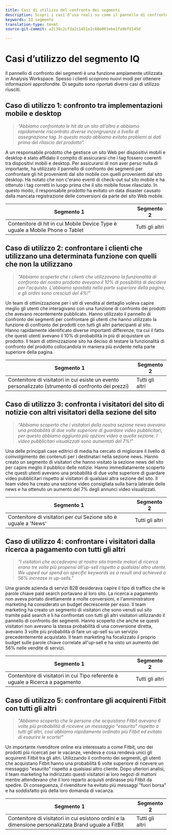 ```yaml
---
title: Casi di utilizzo del confronto dei segmenti
description: Scopri i casi d’uso reali su come il pannello di confronto dei segmenti può essere utilizzato per acquisire informazioni approfondite sulla strategia di marketing.
keywords: IQ segmento
translation-type: tm+mt
source-git-commit: a2c38c2cf3a2c1451e2c60e003ebe1fa9bfd145d

---
```



# Casi d’utilizzo del segmento IQ

Il pannello di confronto dei segmenti è una funzione ampiamente utilizzata in Analysis Workspace. Spesso i clienti scoprono nuovi modi per ottenere informazioni approfondite. Di seguito sono riportati diversi casi di utilizzo riusciti.

## Caso di utilizzo 1: confronto tra implementazioni mobile e desktop

> *“Abbiamo confrontato le hit da un sito all’altro e abbiamo rapidamente riscontrato diverse incongruenze a livello di assegnazione tag. In questo modo abbiamo evitato problemi ai dati prima del rilascio del prodotto”.*

A un responsabile prodotto che gestisce un sito Web per dispositivi mobili e desktop è stato affidato il compito di assicurarsi che i tag fossero coerenti tra dispositivi mobili e desktop. Per assicurarsi di non aver perso nulla di importante, ha utilizzato il pannello di confronto dei segmenti per confrontare gli hit provenienti dal sito mobile con quelli provenienti dal sito desktop. Ha notato che non c'erano eventi di check-out sul sito mobile e ha ottenuto i tag corretti in luogo prima che il sito mobile fosse rilasciato. In questo modo, il responsabile prodotto ha evitato un data disaster causato dalla mancata registrazione delle conversioni da parte del sito Web mobile.

| Segmento 1 | Segmento 2 |
|--- |--- |
| Contenitore di hit in cui Mobile Device Type è uguale a Mobile Phone o Tablet | Tutti gli altri |

## Caso di utilizzo 2: confrontare i clienti che utilizzano una determinata funzione con quelli che non la utilizzano

> *“Abbiamo scoperto che i clienti che utilizzavano la funzionalità di confronto del nostro prodotto avevano il 10% di possibilità di decidere per l’acquisto. L’abbiamo spostata nella parte superiore della pagina, e gli ordini sono cresciuti del 4%!”*

Un team di ottimizzazione per i siti di vendita al dettaglio voleva capire meglio gli utenti che interagivano con una funzione di confronto dei prodotti che avevano recentemente pubblicato. Hanno utilizzato il pannello di confronto dei segmenti per confrontare gli utenti che hanno utilizzato la funzione di confronto dei prodotti con tutti gli altri partecipanti al sito. Hanno rapidamente identificato diverse importanti differenze, tra cui il fatto che questi utenti avevano il 10% di probabilità in più di acquistare un prodotto. Il team di ottimizzazione sito ha deciso di testare la funzionalità di confronto del prodotto collocandola in maniera più evidente nella parte superiore della pagina.

| Segmento 1 | Segmento 2 |
|--- |--- |
| Contenitore di visitatori in cui esiste un evento personalizzato (strumento di confronto dei prezzi) | Tutti gli altri |

## Caso di utilizzo 3: confronta i visitatori del sito di notizie con altri visitatori della sezione del sito

> *“Abbiamo scoperto che i visitatori della nostra sezione news avevano una probabilità di due volte superiore di guardare video pubblicitari, per questo abbiamo aggiunto più opzioni video a quella sezione. I video pubblicitari visualizzati sono aumentati del 7%!”*

Una delle principali case editrici di media ha cercato di migliorare il livello di coinvolgimento dei contenuti per i destinatari nella sezione news. Hanno creato un segmento di visitatori che hanno visitato la sezione news del sito per capire meglio il pubblico delle notizie. Hanno immediatamente scoperto che questi utenti avevano una probabilità di due volte superiore di guardare video pubblicitari rispetto ai visitatori di qualsiasi altra sezione del sito. Il team video ha creato una sezione video consigliata sulla barra laterale delle news e ha ottenuto un aumento del 7% degli annunci video visualizzati.

| Segmento 1 | Segmento 2 |
|--- |--- |
| Contenitore di visitatori per cui Sezione sito è uguale a 'News' | Tutti gli altri |

## Caso di utilizzo 4: confrontare i visitatori dalla ricerca a pagamento con tutti gli altri

> *“I visitatori che accedevano al nostro sito tramite motori di ricerca erano tre volte più propensi all’up-sell rispetto a qualsiasi altro utente. We upped our spend on specific keywords as a result and achieved a 56% increase in up-sells."*

Una grande azienda di servizi B2B desiderava capire il tipo di traffico che le parole chiave paid search portavano al loro sito. La ricerca a pagamento non aveva portato direttamente a molte conversioni, e l'amministratore marketing ha considerato un budget decrescente per esso. Il team marketing ha creato un segmento di visitatori che sono venuti sul sito tramite paid search e li ha confrontati con tutti gli altri visitatori utilizzando il pannello di confronto dei segmenti. Hanno scoperto che anche se questi visitatori non avevano la stessa probabilità di una conversione diretta, avevano 3 volte più probabilità di fare un up-sell su un servizio precedentemente acquistato. Il team marketing ha focalizzato il proprio budget sulle parole chiave correlate all'up-sell e ha visto un aumento del 56% nelle vendite di servizi.

| Segmento 1 | Segmento 2 |
|--- |--- |
| Contenitore di visitatori in cui Tipo referente è uguale a Ricerca a pagamento | Tutti gli altri |

## Caso di utilizzo 5: confrontare gli acquirenti Fitbit con tutti gli altri

> *"Abbiamo scoperto che le persone che acquistano Fitbit avevano 6 volte più probabilità di ricevere un messaggio "esaurito" rispetto a tutti gli altri, così abbiamo rapidamente ordinato più Fitbit ed evitato di esaurire le scorte!"*

Un importante rivenditore online era interessato a come Fitbit, uno dei prodotti più ricercati per le vacanze, vendeva e cosa rendeva unici gli acquirenti Fitbit tra gli altri. Utilizzando il confronto dei segmenti, gli utenti che acquistano Fitbit hanno una probabilità 6 volte superiore di ricevere un messaggio "esaurito" rispetto a qualsiasi altro cliente. Dopo ulteriori analisi, il team marketing ha indirizzato questi visitatori ai loro negozi di mattoni mentre attendevano che il loro reparto acquisti ordinasse più Fitbit da spedire. Di conseguenza, il rivenditore ha evitato più messaggi "fuori borsa" e ha soddisfatto più della loro domanda di vacanza.

| Segmento 1 | Segmento 2 |
|--- |--- |
| Contenitore di visitatori in cui esistono ordini e la dimensione personalizzata Brand uguale a FitBit | Tutti gli altri |
